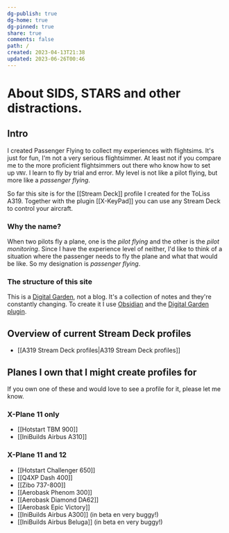 ```yaml
---
dg-publish: true
dg-home: true
dg-pinned: true
share: true
comments: false
path: /
created: 2023-04-13T21:38
updated: 2023-06-26T00:46
---
```

# About SIDS, STARS and other distractions.

## Intro
I created Passenger Flying to collect my experiences with flightsims. It's just for fun, I'm not a very serious flightsimmer. At least not if you compare me to the more proficient flightsimmers out there who know how to set up `VNV`. I learn to fly by trial and error. My level is not like a pilot flying, but more like a *passenger flying*.

So far this site is for the [[Stream Deck]] profile I created for the ToLiss A319. Together with the plugin [[X-KeyPad]] you can use any Stream Deck to control your aircraft.

### Why the name?
When two pilots fly a plane, one is the _pilot flying_ and the other is the _pilot monitoring_. Since I have the experience level of neither, I'd like to think of a situation where the passenger needs to fly the plane and what that would be like. So my designation is _passenger flying_.

### The structure of this site
This is a [Digital Garden](https://link.passengerflying.com/RryLqc), not a blog. It's a collection of notes and they're constantly changing. To create it I use [Obsidian](https://link.passengerflying.com/SBqoRq) and the [Digital Garden plugin](https://link.passengerflying.com/oqH3sF).

## Overview of current Stream Deck profiles
- [[A319 Stream Deck profiles|A319 Stream Deck profiles]]

## Planes I own that I might create profiles for
If you own one of these and would love to see a profile for it, please let me know.

### X-Plane 11 only
- [[Hotstart TBM 900]]
- [[IniBuilds Airbus A310]]

### X-Plane 11 and 12
- [[Hotstart Challenger 650]]
- [[Q4XP Dash 400]]
- [[Zibo 737-800]]
- [[Aerobask Phenom 300]]
- [[Aerobask Diamond DA62]]
- [[Aerobask Epic Victory]]
- [[IniBuilds Airbus A300]] (in beta en very buggy!)
- [[IniBuilds Airbus Beluga]] (in beta en very buggy!)
